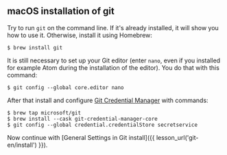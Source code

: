 ## macOS installation of git

Try to run `git` on the command line.
If it's already installed, it will show you how to use it.
Otherwise, install it using Homebrew:

```console
$ brew install git
```

It is still necessary to set up your Git editor (enter `nano`,
even if you installed for example Atom during the installation of the editor).
You do that with this command:

```console
$ git config --global core.editor nano
```

After that install and configure [Git Credential Manager](https://github.com/GitCredentialManager/git-credential-manager) with commands:

```console
$ brew tap microsoft/git
$ brew install --cask git-credential-manager-core
$ git config --global credential.credentialStore secretservice
```

Now continue with [General Settings in Git install]({{ lesson_url('git-en/install') }}).
